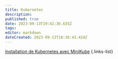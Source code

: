 ```yaml
---
title: Kubernetes
description: 
published: true
date: 2023-09-13T19:42:36.635Z
tags: 
editor: markdown
dateCreated: 2023-09-13T18:36:43.424Z
---
```


 [Installation de Kubernetes avec MiniKube](/Kubernetes/Installation-Minikube)
 {.links-list}